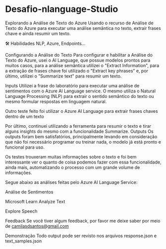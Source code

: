 # Desafio-nlanguage-Studio


Explorando a Análise de Texto do Azure
Usando o recurso de Análise de Texto do Azure para executar uma análise semântica no texto, extrair frases chave e ainda resumir um texto.

🛠 Habilidades
NLP, Azure, Endpoints...

Configurando a Análise do Texto
Para configurar e habilitar a Análise do Texto do Azure, usei o AI Language, que possue modelos prontos para muitos casos, para a análise semântica utilizei o "Extract Information", para a extração de frases chave foi utilizado o "Extract key phrases" e, por último, utilizei o "Summarize text" para resumir um texto.

Inputs
Utilizei a frase do laboratório para executar uma análise de sentimentos com o Azure AI Language service. O mesmo utiliza o Natural Language Processing (NLP) para extrair o sentido semântico do texto ou mesmo formular respostas em linguagem natural.

Outro teste feito foi utilizar o Azure AI Language para extrair frases chaves dentro de um texto

Por último, continuei utilizando a ferramenta para resumir o texto e tirar alguns insights do mesmo com a funcionalidade Summarize.
Outputs
Os outputs foram bem satisfatórios, principalmente levando em consideração que não foi necessário programar ou treinar nada, o modelo já está pronto e funcional para uso.

Os testes trouxeram muitas informações sobre o texto e foi bem interessante ver o quanto de coisa podemos fazer com essa funcionalidade, ainda mais, automatizando o processo com um grande volume de informações.

Segue abaixo as análises feitas pelo Azure AI Language Service:

Análise de Sentimentos

Microsoft Learn
Analyze Text

Explore Speech

Feedback
Se você tiver algum feedback, por favor me deixe saber por meio de camilasdsantos@gmail.com

Demonstração
Todo output pode ser revisto nos arquivos response.json e text_samples.json
